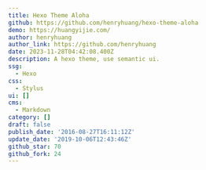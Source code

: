 ```yaml
---
title: Hexo Theme Aloha
github: https://github.com/henryhuang/hexo-theme-aloha
demo: https://huangyijie.com/
author: henryhuang
author_link: https://github.com/henryhuang
date: 2023-11-28T04:42:08.400Z
description: A hexo theme, use semantic ui.
ssg:
  - Hexo
css:
  - Stylus
ui: []
cms:
  - Markdown
category: []
draft: false
publish_date: '2016-08-27T16:11:12Z'
update_date: '2019-10-06T12:43:46Z'
github_star: 70
github_fork: 24
---
```

